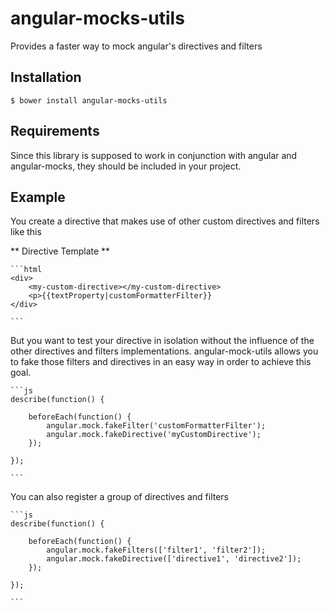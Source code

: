 angular-mocks-utils
===================

Provides a faster way to mock angular's directives and filters

## Installation

    $ bower install angular-mocks-utils


## Requirements

Since this library is supposed to work in conjunction with
angular and angular-mocks, they should be included in your project.


## Example

You create a directive that makes use of other custom directives and filters
like this

** Directive Template **

    ```html
    <div>
        <my-custom-directive></my-custom-directive>
        <p>{{textProperty|customFormatterFilter}}
    </div>

    ```

But you want to test your directive in isolation without the influence of
the other directives and filters implementations. angular-mock-utils allows
you to fake those filters and directives in an easy way in order
to achieve this goal.

    ```js
    describe(function() {

        beforeEach(function() {
            angular.mock.fakeFilter('customFormatterFilter');
            angular.mock.fakeDirective('myCustomDirective');
        });

    });

    ```

You can also register a group of directives and filters


    ```js
    describe(function() {

        beforeEach(function() {
            angular.mock.fakeFilters(['filter1', 'filter2']);
            angular.mock.fakeDirective(['directive1', 'directive2']);
        });

    });

    ```
